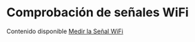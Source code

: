 # Comprobación de señales WiFi
Contenido disponible [Medir la Señal WiFi](Https://github.com/serrogard/Se-al-WiFi/blob/master/RQ3%20Medir%20la%20se%C3%83%C2%B1al%20WiFi.md)
